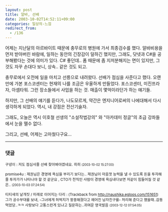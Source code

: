 ```yaml
---
layout: post
title: 알바, 선배
date: 2003-10-02T14:52:11+09:00
categories: 일상의-느낌
redirect_from:
  - /136
---
```


어제는 지난달의 아르바이트 때문에 충무로의 병원에 가서 최종검수를 했다. 알바비용을 먼저 받아버린 바람에, 일하는 동안의 긴장감이 덜하긴 했지만, 그래도, 닷넷과 C#을 공부해봤다는 것에 의미가 있다. C# 좋던데.. 폼 때문에 좀 지저분해지는 면이 있지만, 그것도 자꾸 손대다 보니, 상속.. 같은 것도 되고.

충무로에서 오전에 일을 마치고 선릉으로 내려왔다. 선배가 점심을 사준다고 했다. 오랜만에 가본 포스코센터는 현재의 나를 조금은 우울하게 만들었다. 포스코센터, 미진프라자, 아셈타워. 그런 장소들에서 사업을 하는 것. 매출이 몇억이라던가 하는 얘기들.

하지만, 그 선배의 얘기를 듣다가, 나도모르게, 약간은 엔지니어로써의 나에대해서 다시 생각하게 되었다. 역시, 내 강점은 전산기술자.

그래도, 오늘은 역시 이호철 선생의 "소설작법강의" 와 "아카데미 정글"의 초급 강좌들에서 눈을 뗄수 없다.

그리고, 선배, 어제는 고마웠다구요...

* * *

### 댓글



<!--- cmt:286 --->
<!--- mail: --->
<!--- parent:0 --->

<small>구녕이 : 저도 점심사줄 선배 찾아봐야겠네요. 히히 <small>(2003-10-02 15:27:00)</small></small>


<!--- cmt:287 --->
<!--- mail: --->
<!--- parent:0 --->

<small>promise4u : 제권님은 경영에 욕심을 부리기 보다는.. 제권님이 마음껏 능력을 낼 수 있도록 돈을 투자해줄 투자가가 나타나야 할 것 같군요 , CTO가 천직인 사람이 경영에 욕심내다보면 저같이 힘들어질 것 같은.. <small>(2003-10-03 07:24:54)</small></small>


<!--- cmt:288 --->
<!--- mail: --->
<!--- parent:0 --->

<small>티티새의 날개짓 / 미래로 이어지는 다리 : <!-- ping:288 ---> (Trackback from <a href='http://naushika.egloos.com/151651'>http://naushika.egloos.com/151651</a>) 그가 공수부대를 보내,   -그녀에게 허벅지가 뚱뚱해졌다고 헤어진 남자친구를-   처리해 준다고 했을때..감동먹었당..ㅋㅋ      사랑보다 고통스런게 있냐고 질문하는..귀여운 영국발음 <small>(2003-12-12 07:54:05)</small></small>

